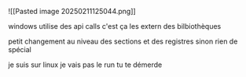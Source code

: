 
![[Pasted image 20250211125044.png]]

windows utilise des api calls c'est ça les extern des bilbiothèques

petit changement au niveau des sections et des registres sinon rien de spécial

je suis sur linux je vais pas le run tu te démerde